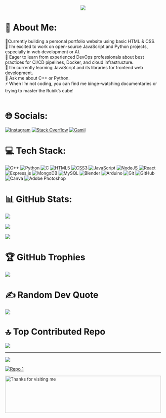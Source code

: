 <h1 align="center">
    <img src="https://readme-typing-svg.herokuapp.com?font=Fira+Code&weight=100&size=50&pause=1000&color=A7F72B&center=true&vCenter=true&width=1000&height=100&lines=Hello+World!!+%F0%9F%91%8B;I+am+Radhesh+Pai+%F0%9F%94%A5+!!!"/>
</h1>

# 💫 About Me:
🔭Currently building a personal portfolio website using basic HTML & CSS.<br>👯 I’m excited to work on open-source JavaScript and Python projects, especially in web development or AI.<br>🤝 Eager to learn from experienced DevOps professionals about best practices for CI/CD pipelines, Docker, and cloud infrastructure. <br>🌱 I’m currently learning JavaScript and its libraries for frontend web development.<br>💬 Ask me about C++ or Python.<br>⚡ When I’m not coding, you can find me binge-watching documentaries or trying to master the Rubik’s cube!<br><br>

# 🌐 Socials:
[![Instagram](https://img.shields.io/badge/Instagram-E4405F?style=for-the-badge&logo=instagram&logoColor=white)](https://instagram.com/languid2318) [![Stack Overflow](https://img.shields.io/badge/stack%20overflow-FE7A16?logo=stack-overflow&logoColor=white&style=for-the-badge)](https://stackoverflow.com/users/22271647) [![Gamil](https://img.shields.io/badge/Gmail-D14836?style=for-the-badge&logo=gmail&logoColor=white)](mailto:radheshpai802@gmail.com)

# 💻 Tech Stack:
![C++](https://img.shields.io/badge/c++-%2300599C.svg?style=for-the-badge&logo=c%2B%2B&logoColor=white) ![Python](https://img.shields.io/badge/python-3670A0?style=for-the-badge&logo=python&logoColor=ffdd54) ![C](https://img.shields.io/badge/c-%2300599C.svg?style=for-the-badge&logo=c&logoColor=white) ![HTML5](https://img.shields.io/badge/html5-%23E34F26.svg?style=for-the-badge&logo=html5&logoColor=white) ![CSS3](https://img.shields.io/badge/css3-%231572B6.svg?style=for-the-badge&logo=css3&logoColor=white) ![JavaScript](https://img.shields.io/badge/javascript-%23323330.svg?style=for-the-badge&logo=javascript&logoColor=%23F7DF1E) ![NodeJS](https://img.shields.io/badge/node.js-6DA55F?style=for-the-badge&logo=node.js&logoColor=white) ![React](https://img.shields.io/badge/react-%2320232a.svg?style=for-the-badge&logo=react&logoColor=%2361DAFB) ![Express.js](https://img.shields.io/badge/express.js-%23404d59.svg?style=for-the-badge&logo=express&logoColor=%2361DAFB) ![MongoDB](https://img.shields.io/badge/MongoDB-%234ea94b.svg?style=for-the-badge&logo=mongodb&logoColor=white) ![MySQL](https://img.shields.io/badge/mysql-4479A1.svg?style=for-the-badge&logo=mysql&logoColor=white) ![Blender](https://img.shields.io/badge/blender-%23F5792A.svg?style=for-the-badge&logo=blender&logoColor=white) ![Arduino](https://img.shields.io/badge/-Arduino-00979D?style=for-the-badge&logo=Arduino&logoColor=white) ![Git](https://img.shields.io/badge/git-%23F05033.svg?style=for-the-badge&logo=git&logoColor=white) ![GitHub](https://img.shields.io/badge/github-%23121011.svg?style=for-the-badge&logo=github&logoColor=white) ![Canva](https://img.shields.io/badge/Canva-%2300C4CC.svg?style=for-the-badge&logo=Canva&logoColor=white) ![Adobe Photoshop](https://img.shields.io/badge/adobe%20photoshop-%2331A8FF.svg?style=for-the-badge&logo=adobe%20photoshop&logoColor=white)
# 📊 GitHub Stats:
![](https://github-readme-stats.vercel.app/api?username=radheshpai87&theme=dracula&hide_border=false&include_all_commits=true&count_private=true)
<br><br>
![](https://github-readme-streak-stats.herokuapp.com/?user=radheshpai87&theme=dracula&hide_border=false)
<br/><br>
![](https://github-readme-stats.vercel.app/api/top-langs/?username=radheshpai87&theme=dracula&hide_border=false&include_all_commits=true&count_private=true&layout=compact)

# 🏆 GitHub Trophies
![](https://github-profile-trophy.vercel.app/?username=radheshpai87&theme=dracula&no-frame=false&no-bg=false&margin-w=4)

# ✍️ Random Dev Quote
![](https://quotes-github-readme.vercel.app/api?type=horizontal&theme=dracula)

# 🔝 Top Contributed Repo
![](https://github-contributor-stats.vercel.app/api?username=radheshpai87&limit=5&theme=dracula&combine_all_yearly_contributions=true)

---
[![](https://visitcount.itsvg.in/api?id=radheshpai87&icon=5&color=6)](https://visitcount.itsvg.in)

[![Repo 1](https://github-readme-stats.vercel.app/api/pin/?username=radheshpai87&repo=Kalvium-Code-Vault)](https://github.com/radheshpai87/Kalvium-Code-Vault)

<img height="120" alt="Thanks for visiting me" width="100%" src="https://raw.githubusercontent.com/BrunnerLivio/brunnerlivio/master/images/marquee.svg" />
<br />

